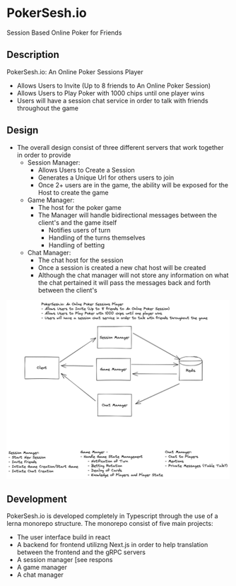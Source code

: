 # PokerSesh.io
Session Based Online Poker for Friends


## Description
PokerSesh.io: An Online Poker Sessions Player
- Allows Users to Invite (Up to 8 friends to An Online Poker Session)
- Allows Users to Play Poker with 1000 chips until one player wins
- Users will have a session chat service in order to talk with friends throughout the game

## Design
- The overall design consist of three different servers that work together in order to provide 
    - Session Manager:
        - Allows Users to Create a Session
        - Generates a Unique Url for others users to join
        - Once 2+ users are in the game, the ability will be exposed for the Host to create the game
    - Game Manager:
        - The host for the poker game
        - The Manager will handle bidirectional messages between the client's and the game itself
            - Notifies users of turn
            - Handling of the turns themselves
            - Handling of betting
    - Chat Manager:
        - The chat host for the session
        - Once a session is created a new chat host will be created
        - Although the chat manager will not store any information on what the chat pertained it will pass the messages back and forth between the client's

![](./assets/PokerSeshIo.png)

## Development
PokerSesh.io is developed completely in Typescript through the use of a lerna monorepo structure.
The monorepo consist of five main projects:
- The user interface build in react
- A backend for frontend utilizng Next.js in order to help translation between the frontend and the gRPC servers
- A session manager [see respons
- A game manager
- A chat manager
